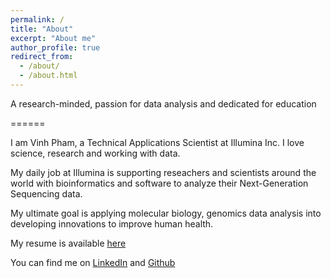 ```yaml
---
permalink: /
title: "About"
excerpt: "About me"
author_profile: true
redirect_from: 
  - /about/
  - /about.html
---
```



A research-minded, passion for data analysis and dedicated for education

======


I am Vinh Pham, a Technical Applications Scientist at Illumina Inc. I love science, research and working with data. 

My daily job at Illumina is supporting reseachers and scientists around the world with bioinformatics and software to analyze their Next-Generation Sequencing data. 

My ultimate goal is applying molecular biology, genomics data analysis into developing innovations to improve human health. 

My resume is available [here](/assets/CV_VinhPham.pdf)

You can find me on [LinkedIn](https://www.linkedin.com/in/vinhnpham/) and [Github](https://github.com/donalbonny/)







